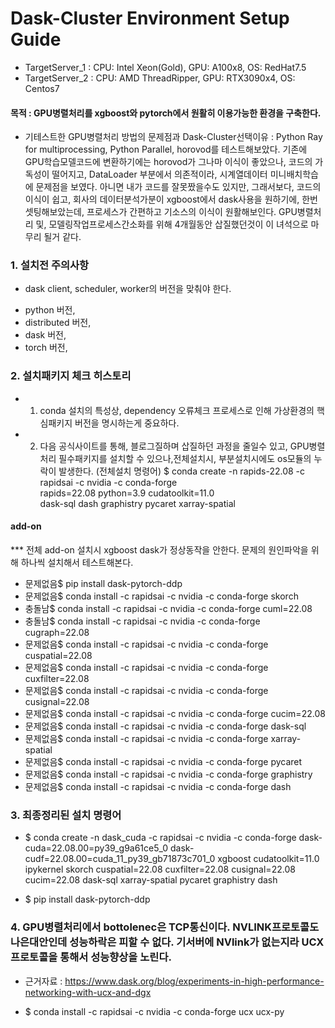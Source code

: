 # Dask-Cluster Environment Setup Guide

- TargetServer_1 : CPU: Intel Xeon(Gold), GPU: A100x8, OS: RedHat7.5
- TargetServer_2 : CPU: AMD ThreadRipper, GPU: RTX3090x4, OS: Centos7

#### 목적 : GPU병렬처리를 xgboost와 pytorch에서 원활히 이용가능한 환경을 구축한다.

- 기테스트한 GPU병렬처리 방법의 문제점과 Dask-Cluster선택이유 : Python Ray for multiprocessing, Python Parallel, horovod를 테스트해보았다.
    기존에 GPU학습모델코드에 변환하기에는 horovod가 그나마 이식이 좋았으나, 코드의 가독성이 떨어지고,
	DataLoader 부분에서 의존적이라, 시계열데이터 미니배치학습에 문제점을 보였다. 아니면 내가 코드를 잘못짰을수도 있지만,
	그래서보다, 코드의 이식이 쉽고, 회사의 데이터분석가분이 xgboost에서 dask사용을 원하기에, 한번 셋팅해보았는데, 프로세스가 간편하고 기소스의 이식이 원활해보인다.
    GPU병렬처리 및, 모델링작업프로세스간소화를 위해 4개월동안 삽질했던것이 이 녀석으로 마무리 될거 같다.
	
### 1. 설치전 주의사항
* dask client, scheduler, worker의 버전을 맞춰야 한다.
- python 버전,
- distributed 버전,
- dask 버전,
- torch 버전,

### 2. 설치패키지 체크 히스토리 
- 1) conda 설치의 특성상, dependency 오류체크 프로세스로 인해 가상환경의 핵심패키지 버전을 명시하는게 중요하다.
- 2) 다음 공식사이트를 통해, 블로그질하며 삽질하던 과정을 줄일수 있고, GPU병렬처리 필수패키지를 설치할 수 있으나,전체설치시, 부분설치시에도 os모듈의 누락이 발생한다.
  (전체설치 명령어) $ conda create -n rapids-22.08 -c rapidsai -c nvidia -c conda-forge \
rapids=22.08 python=3.9 cudatoolkit=11.0 \
dask-sql dash graphistry pycaret xarray-spatial
 
#### add-on
*** 전체 add-on 설치시 xgboost dask가 정상동작을 안한다. 문제의 원인파악을 위해 하나씩 설치해서 테스트해본다. 
- 문제없음$ pip install dask-pytorch-ddp 
- 문제없음$ conda install -c rapidsai -c nvidia -c conda-forge skorch 
- 충돌남$ conda install -c rapidsai -c nvidia -c conda-forge cuml=22.08
- 충돌남$ conda install -c rapidsai -c nvidia -c conda-forge cugraph=22.08
- 문제없음$ conda install -c rapidsai -c nvidia -c conda-forge cuspatial=22.08
- 문제없음$ conda install -c rapidsai -c nvidia -c conda-forge cuxfilter=22.08
- 문제없음$ conda install -c rapidsai -c nvidia -c conda-forge cusignal=22.08
- 문제없음$ conda install -c rapidsai -c nvidia -c conda-forge cucim=22.08
- 문제없음$ conda install -c rapidsai -c nvidia -c conda-forge dask-sql
- 문제없음$ conda install -c rapidsai -c nvidia -c conda-forge xarray-spatial 
- 문제없음$ conda install -c rapidsai -c nvidia -c conda-forge pycaret 
- 문제없음$ conda install -c rapidsai -c nvidia -c conda-forge graphistry 
- 문제없음$ conda install -c rapidsai -c nvidia -c conda-forge dash

### 3. 최종정리된 설치 명령어

- $ conda create -n dask_cuda -c rapidsai -c nvidia -c conda-forge dask-cuda=22.08.00=py39_g9a61ce5_0 dask-cudf=22.08.00=cuda_11_py39_gb71873c701_0 xgboost cudatoolkit=11.0 ipykernel skorch cuspatial=22.08 cuxfilter=22.08 cusignal=22.08 cucim=22.08 dask-sql xarray-spatial pycaret graphistry dash

- $ pip install dask-pytorch-ddp

### 4. GPU병렬처리에서 bottolenec은 TCP통신이다. NVLINK프로토콜도 나은대안인데 성능하락은 피할 수 없다. 기서버에 NVlink가 없는지라 UCX프로토콜을 통해서 성능향상을 노린다.
- 근거자료 : https://www.dask.org/blog/experiments-in-high-performance-networking-with-ucx-and-dgx

- $ conda install -c rapidsai -c nvidia -c conda-forge ucx ucx-py



